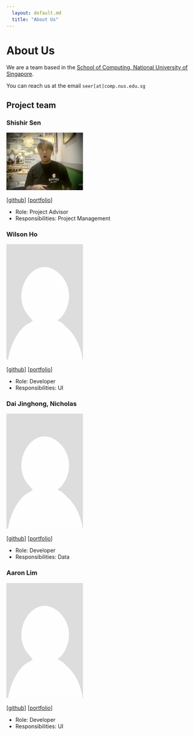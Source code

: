 ```yaml
---
  layout: default.md
  title: "About Us"
---
```


# About Us

We are a team based in the [School of Computing, National University of Singapore](http://www.comp.nus.edu.sg).

You can reach us at the email `seer[at]comp.nus.edu.sg`

## Project team

### Shishir Sen

<img src="images/senshir.png" width="200px">

[[github](https://github.com/senshir)]
[[portfolio](team/johndoe.md)]

* Role: Project Advisor
* Responsibilities: Project Management

### Wilson Ho

<img src="images/wilsonh0.png" width="200px">

[[github](http://github.com/wilsonh0)]
[[portfolio](team/johndoe.md)]

* Role: Developer
* Responsibilities: UI

### Dai Jinghong, Nicholas

<img src="images/nicholasdaijh.png" width="200px">

[[github](http://github.com/nicholasdaijh)]
[[portfolio](team/johndoe.md)]

* Role: Developer
* Responsibilities: Data

### Aaron Lim

<img src="images/aaronlim02.png" width="200px">

[[github](http://github.com/aaronlim02)]
[[portfolio](team/johndoe.md)]

* Role: Developer
* Responsibilities: UI

